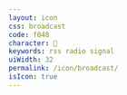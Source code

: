 ```yaml
---
layout: icon
css: broadcast
code: f048
character: 
keywords: rss radio signal
uiWidth: 32
permalink: /icon/broadcast/
isIcon: true
---
```

